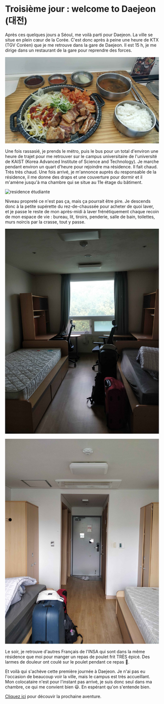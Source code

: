 # Troisième jour : welcome to Daejeon (대전)

Après ces quelques jours a Séoul, me voilà parti pour Daejeon. La ville se situe en plein cœur de la Corée. C'est donc après à peine une heure de KTX (TGV Coréen) que je me retrouve dans la gare de Daejeon. Il est 15 h, je me dirige dans un restaurant de la gare pour reprendre des forces.

![plat gare Daejeon](assets/wx_camera_1724392660144.jpg)

Une fois rassasié, je prends le métro, puis le bus pour un total d'environ une heure de trajet pour me retrouver sur le campus universitaire de l'université de KAIST (Korea Advanced Institute of Science and Technology). Je marche pendant environ un quart d'heure pour rejoindre ma résidence. Il fait chaud. Très très chaud. Une fois arrivé, je m'annonce auprès du responsable de la résidence, il me donne des draps et une couverture pour dormir et il m'amène jusqu'à ma chambre qui se situe au 11e étage du bâtiment.

![residence étudiante](assets/DSCF6639.JPG)

Niveau propreté ce n'est pas ça, mais ça pourrait être pire. Je descends donc à la petite supérette du rez-de-chaussée pour acheter de quoi laver, et je passe le reste de mon après-midi à laver frénétiquement chaque recoin de mon espace de vie : bureau, lit, tiroirs, penderie, salle de bain, toilettes, murs noircis par la crasse, tout y passe.

![chambre étudiante](assets/IMG_20240823_164422.jpg)

![chambre étudiante](assets/IMG_20240823_164432.jpg)

Le soir, je retrouve d'autres Français de l'INSA qui sont dans la même résidence que moi pour manger un repas de poulet frit TRÈS épicé. Des larmes de douleur ont coulé sur le poulet pendant ce repas 🤣.

Et voilà qui s'achève cette première journée à Daejeon. Je n'ai pas eu l'occasion de beaucoup voir la ville, mais le campus est très accueillant. Mon colocataire n'est pour l'instant pas arrivé, je suis donc seul dans ma chambre, ce qui me convient bien 😃. En espérant qu'on s'entende bien.

[Cliquez ici](troisieme-jour-welcome-to-daejeon.md) pour découvir la prochaine aventure.

<!-- Changer le lien-->
